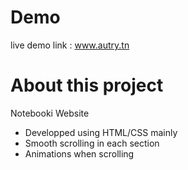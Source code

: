# Demo
live demo link : www.autry.tn
# About this project
Notebooki Website 
- Developped using HTML/CSS mainly 
- Smooth scrolling in each section
- Animations when scrolling

